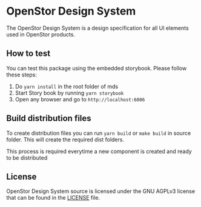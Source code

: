 # OpenStor Design System

The OpenStor Design System is a design specification for all UI elements used in OpenStor products.

## How to test

You can test this package using the embedded storybook. Please follow these steps:

1. Do `yarn install` in the root folder of mds
2. Start Story book by running `yarn storybook`
3. Open any browser and go to `http://localhost:6006`

## Build distribution files

To create distribution files you can run `yarn build` or `make build` in source folder. This will create the required dist folders.

This process is required everytime a new component is created and ready to be distributed

## License

OpenStor Design System source is licensed under the GNU AGPLv3 license that can be found in the [LICENSE](https://github.com/openstor/mds/blob/main/LICENSE) file.
